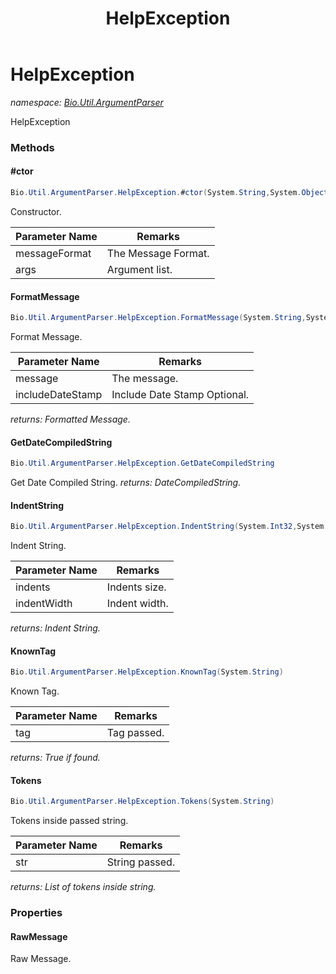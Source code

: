 ﻿---
title: HelpException
---

# HelpException
_namespace: [Bio.Util.ArgumentParser](N-Bio.Util.ArgumentParser.html)_

HelpException

### Methods

#### #ctor
```csharp
Bio.Util.ArgumentParser.HelpException.#ctor(System.String,System.Object[])
```
Constructor.

|Parameter Name|Remarks|
|--------------|-------|
|messageFormat|The Message Format.|
|args|Argument list.|


#### FormatMessage
```csharp
Bio.Util.ArgumentParser.HelpException.FormatMessage(System.String,System.Boolean)
```
Format Message.

|Parameter Name|Remarks|
|--------------|-------|
|message|The message.|
|includeDateStamp|Include Date Stamp Optional.|

_returns: Formatted Message._

#### GetDateCompiledString
```csharp
Bio.Util.ArgumentParser.HelpException.GetDateCompiledString
```
Get Date Compiled String.
_returns: DateCompiledString._

#### IndentString
```csharp
Bio.Util.ArgumentParser.HelpException.IndentString(System.Int32,System.Int32)
```
Indent String.

|Parameter Name|Remarks|
|--------------|-------|
|indents|Indents size.|
|indentWidth|Indent width.|

_returns: Indent String._

#### KnownTag
```csharp
Bio.Util.ArgumentParser.HelpException.KnownTag(System.String)
```
Known Tag.

|Parameter Name|Remarks|
|--------------|-------|
|tag|Tag passed.|

_returns: True if found._

#### Tokens
```csharp
Bio.Util.ArgumentParser.HelpException.Tokens(System.String)
```
Tokens inside passed string.

|Parameter Name|Remarks|
|--------------|-------|
|str|String passed.|

_returns: List of tokens inside string._



### Properties

#### RawMessage
Raw Message.

